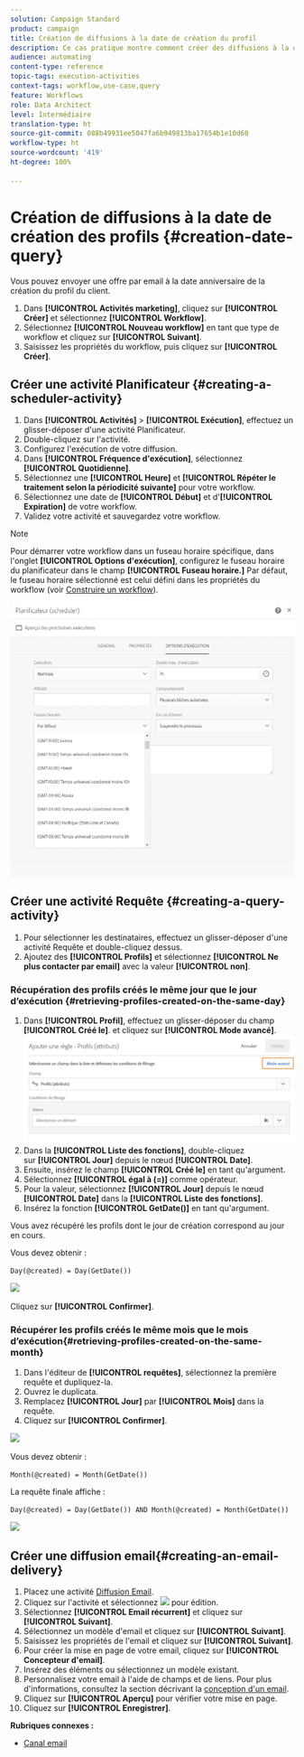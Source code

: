 ```yaml
---
solution: Campaign Standard
product: campaign
title: Création de diffusions à la date de création du profil
description: Ce cas pratique montre comment créer des diffusions à la date de création du profil.
audience: automating
content-type: reference
topic-tags: execution-activities
context-tags: workflow,use-case,query
feature: Workflows
role: Data Architect
level: Intermédiaire
translation-type: ht
source-git-commit: 088b49931ee5047fa6b949813ba17654b1e10d60
workflow-type: ht
source-wordcount: '419'
ht-degree: 100%

---
```



# Création de diffusions à la date de création des profils {#creation-date-query}

Vous pouvez envoyer une offre par email à la date anniversaire de la création du profil du client.

1. Dans **[!UICONTROL Activités marketing]**, cliquez sur **[!UICONTROL Créer]** et sélectionnez **[!UICONTROL Workflow]**.
1. Sélectionnez **[!UICONTROL Nouveau workflow]** en tant que type de workflow et cliquez sur **[!UICONTROL Suivant]**.
1. Saisissez les propriétés du workflow, puis cliquez sur **[!UICONTROL Créer]**.

## Créer une activité Planificateur {#creating-a-scheduler-activity}

1. Dans **[!UICONTROL Activités]** > **[!UICONTROL Exécution]**, effectuez un glisser-déposer d&#39;une activité [](../../automating/using/scheduler.md)Planificateur.
1. Double-cliquez sur l&#39;activité.
1. Configurez l&#39;exécution de votre diffusion.
1. Dans **[!UICONTROL Fréquence d&#39;exécution]**, sélectionnez **[!UICONTROL Quotidienne]**.
1. Sélectionnez une **[!UICONTROL Heure]** et **[!UICONTROL Répéter le traitement selon la périodicité suivante]** pour votre workflow.
1. Sélectionnez une date de **[!UICONTROL Début]** et d&#39;**[!UICONTROL Expiration]** de votre workflow.
1. Validez votre activité et sauvegardez votre workflow.

>[!NOTE]
>
>Pour démarrer votre workflow dans un fuseau horaire spécifique, dans l&#39;onglet **[!UICONTROL Options d&#39;exécution]**, configurez le fuseau horaire du planificateur dans le champ **[!UICONTROL Fuseau horaire.]** Par défaut, le fuseau horaire sélectionné est celui défini dans les propriétés du workflow (voir [Construire un workflow](../../automating/using/building-a-workflow.md)).

![](assets/time_zone.png)

## Créer une activité Requête {#creating-a-query-activity}

1. Pour sélectionner les destinataires, effectuez un glisser-déposer d&#39;une activité [](../../automating/using/query.md)Requête et double-cliquez dessus.
1. Ajoutez des **[!UICONTROL Profils]** et sélectionnez **[!UICONTROL Ne plus contacter par email]** avec la valeur **[!UICONTROL non]**.

### Récupération des profils créés le même jour que le jour d’exécution {#retrieving-profiles-created-on-the-same-day}

1. Dans **[!UICONTROL Profil]**, effectuez un glisser-déposer du champ **[!UICONTROL Créé le]**. et cliquez sur **[!UICONTROL Mode avancé]**.
   ![](assets/advanced_mode.png)
1. Dans la **[!UICONTROL Liste des fonctions]**, double-cliquez sur **[!UICONTROL Jour]** depuis le nœud **[!UICONTROL Date]**.
1. Ensuite, insérez le champ **[!UICONTROL Créé le]** en tant qu&#39;argument.
1. Sélectionnez **[!UICONTROL égal à (=)]** comme opérateur.
1. Pour la valeur, sélectionnez **[!UICONTROL Jour]** depuis le nœud **[!UICONTROL Date]** dans la **[!UICONTROL Liste des fonctions]**.
1. Insérez la fonction **[!UICONTROL GetDate()]** en tant qu&#39;argument.

Vous avez récupéré les profils dont le jour de création correspond au jour en cours.

Vous devez obtenir :

```Day(@created) = Day(GetDate())```

![](assets/day_creation_query.png)

Cliquez sur **[!UICONTROL Confirmer]**.

### Récupérer les profils créés le même mois que le mois d’exécution{#retrieving-profiles-created-on-the-same-month}

1. Dans l&#39;éditeur de **[!UICONTROL requêtes]**, sélectionnez la première requête et dupliquez-la.
1. Ouvrez le duplicata.
1. Remplacez **[!UICONTROL Jour]** par **[!UICONTROL Mois]** dans la requête.
1. Cliquez sur **[!UICONTROL Confirmer]**.

![](assets/month_rule.png)

Vous devez obtenir :

``` Month(@created) = Month(GetDate()) ```

La requête finale affiche :

```Day(@created) = Day(GetDate()) AND Month(@created) = Month(GetDate())```

![](assets/expression_editor_1.png)

## Créer une diffusion email{#creating-an-email-delivery}

1. Placez une activité [Diffusion Email](../../automating/using/email-delivery.md).
1. Cliquez sur l&#39;activité et sélectionnez ![](assets/edit_darkgrey-24px.png) pour édition.
1. Sélectionnez **[!UICONTROL Email récurrent]** et cliquez sur **[!UICONTROL Suivant]**.
1. Sélectionnez un modèle d&#39;email et cliquez sur **[!UICONTROL Suivant]**.
1. Saisissez les propriétés de l&#39;email et cliquez sur **[!UICONTROL Suivant]**.
1. Pour créer la mise en page de votre email, cliquez sur **[!UICONTROL Concepteur d&#39;email]**.
1. Insérez des éléments ou sélectionnez un modèle existant.
1. Personnalisez votre email à l&#39;aide de champs et de liens.
Pour plus d&#39;informations, consultez la section décrivant la [conception d&#39;un email](../../designing/using/designing-from-scratch.md#designing-an-email-content-from-scratch).
1. Cliquez sur **[!UICONTROL Aperçu]** pour vérifier votre mise en page.
1. Cliquez sur **[!UICONTROL Enregistrer]**.

**Rubriques connexes :**

* [Canal email](../../channels/using/creating-an-email.md)
